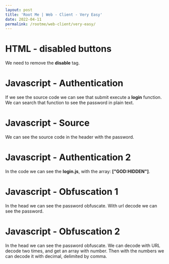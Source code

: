 ```yaml
---
layout: post
title: 'Root Me | Web - Client - Very Easy'
date: 2022-04-11
permalink: /rootme/web-client/very-easy/
---
```


# [](#header-4)HTML - disabled buttons
We need to remove the **disable** tag.

# [](#header-4)Javascript - Authentication
If we see the source code we can see that submit execute a **login** function.
We can search that function to see the password in plain text.

# [](#header-4)Javascript - Source
We can see the source code in the header with the password.

# [](#header-4)Javascript - Authentication 2
In the code we can see the **login.js**, with the array: **["GOD:HIDDEN"]**.

# [](#header-4)Javascript - Obfuscation 1
In the head we can see the password obfuscate. With url decode we can see the password.

# [](#header-4)Javascript - Obfuscation 2
In the head we can see the password obfuscate. We can decode with URL decode two times, and get an array with
number. Then with the numbers we can decode it with decimal, delimited by comma.
